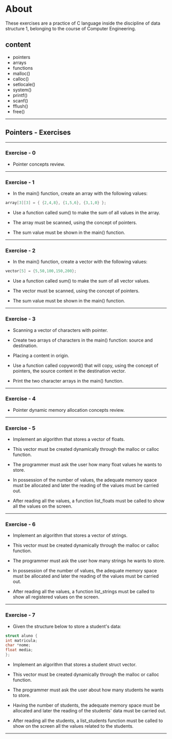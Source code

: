 # About

These exercises are a practice of C language inside the discipline of data structure 1, belonging to the course of Computer Engineering.

## content

- pointers
- arrays
- functions
- malloc()
- calloc()
- setlocale()
- system()
- printf()
- scanf()
- fflush()
- free()

---

## Pointers - Exercises

---

### Exercise - 0

- Pointer concepts review.

---

### Exercise - 1

- In the main() function, create an array with the following values:

~~~ C
array[3][3] = { {2,4,8}, {1,5,6}, {3,1,0} };
~~~

- Use a function called sum() to make the sum of all values in the array.

- The array must be scanned, using the concept of pointers.

- The sum value must be shown in the main() function.

---

### Exercise - 2

- In the main() function, create a vector with the following values:

~~~ C
vector[5] = {5,50,100,150,200};
~~~

- Use a function called sum() to make the sum of all vector values.

- The vector must be scanned, using the concept of pointers.

- The sum value must be shown in the main() function.

---

### Exercise - 3

- Scanning a vector of characters with pointer.

- Create two arrays of characters in the main() function: source and destination.

- Placing a content in origin.

- Use a function called copyword() that will copy, using the concept of pointers, the source content in the destination vector.

- Print the two character arrays in the main() function.

---

### Exercise - 4

- Pointer dynamic memory allocation concepts review.

---

### Exercise - 5

- Implement an algorithm that stores a vector of floats.

- This vector must be created dynamically through the malloc or calloc function.

- The programmer must ask the user how many float values he wants to store.

- In possession of the number of values, the adequate memory space must be allocated and later the reading of the values must be carried out.

- After reading all the values, a function list_floats must be called to show all the values on the screen.

---

### Exercise - 6

- Implement an algorithm that stores a vector of strings.

- This vector must be created dynamically through the malloc or calloc function.

- The programmer must ask the user how many strings he wants to store.

- In possession of the number of values, the adequate memory space must be allocated and later the reading of the values must be carried out.

- After reading all the values, a function list_strings must be called to show all registered values on the screen.

---

### Exercise - 7

- Given the structure below to store a student's data:

~~~ C
struct aluno {
int matricula;
char *nome;
float media;
};
~~~

- Implement an algorithm that stores a student struct vector.

- This vector must be created dynamically through the malloc or calloc function.

- The programmer must ask the user about how many students he wants to store.

- Having the number of students, the adequate memory space must be allocated and later the reading of the students' data must be carried out.

- After reading all the students, a list_students function must be called to show on the screen all the values related to the students.

---
